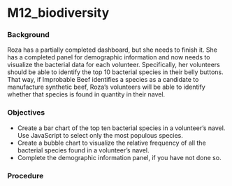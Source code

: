 # M12_biodiversity

### Background
Roza has a partially completed dashboard, but she needs to finish it. She has a completed panel for demographic information and now needs to visualize the bacterial data for each volunteer. Specifically, her volunteers should be able to identify the top 10 bacterial species in their belly buttons. That way, if Improbable Beef identifies a species as a candidate to manufacture synthetic beef, Roza’s volunteers will be able to identify whether that species is found in quantity in their navel.

### Objectives
* Create a bar chart of the top ten bacterial species in a volunteer’s navel. Use JavaScript to select only the most populous species.
* Create a bubble chart to visualize the relative frequency of all the bacterial species found in a volunteer’s navel.
* Complete the demographic information panel, if you have not done so.

### Procedure
